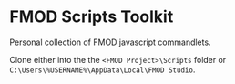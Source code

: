 # FMOD Scripts Toolkit

Personal collection of FMOD javascript commandlets.

Clone either into the the `<FMOD Project>\Scripts` folder or `C:\Users\%USERNAME%\AppData\Local\FMOD Studio`.